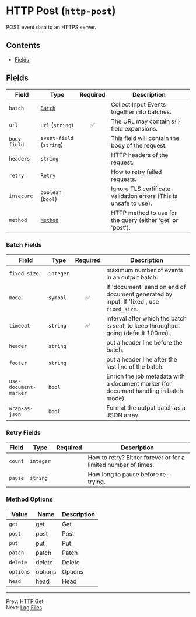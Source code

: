 # HTTP Post (`http-post`)

POST event data to an HTTPS server.


## Contents

- [Fields](#fields)




## Fields


| Field | Type | Required | Description |
|---|---|:---:|---|
| `batch` | [`Batch`](#batch-fields) |  | Collect Input Events together into batches. |
| `url` | `url` (`string`) | ✅ | The URL may contain `${}` field expansions. |
| `body-field` | `event-field` (`string`) |  | This field will contain the body of the request. |
| `headers` | `string` |  | HTTP headers of the request. |
| `retry` | [`Retry`](#retry-fields) |  | How to retry failed requests. |
| `insecure` | `boolean` (`bool`) |  | Ignore TLS certificate validation errors (This is unsafe to use). |
| `method` | [`Method`](#method-options) |  | HTTP method to use for the query (either 'get' or 'post'). |





### Batch Fields

| Field | Type | Required | Description |
|---|---|:---:|---|
| `fixed-size` | `integer` |  | maximum number of events in an output batch. |
| `mode` | `symbol` | ✅ | If 'document' send on end of document generated by input. If 'fixed', use `fixed_size`. |
| `timeout` | `string` | ✅ | interval after which the batch is sent, to keep throughput going (default 100ms). |
| `header` | `string` |  | put a header line before the batch. |
| `footer` | `string` |  | put a header line after the last line of the batch. |
| `use-document-marker` | `bool` |  | Enrich the job metadata with a document marker (for document handling in batch mode). |
| `wrap-as-json` | `bool` |  | Format the output batch as a JSON array. |



### Retry Fields

| Field | Type | Required | Description |
|---|---|:---:|---|
| `count` | `integer` |  | How to retry? Either forever or for a limited number of times. |
| `pause` | `string` |  | How long to pause before re-trying. |





### Method Options

| Value | Name | Description |
|---|---|---|
| `get` | get | Get |
| `post` | post | Post |
| `put` | put | Put |
| `patch` | patch | Patch |
| `delete` | delete | Delete |
| `options` | options | Options |
| `head` | head | Head |




---
Prev: [HTTP Get](http-get.md)  
Next: [Log Files](file.md)  
